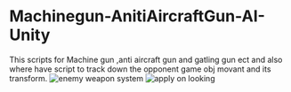 # Machinegun-AnitiAircraftGun-AI-Unity
This scripts for Machine gun ,anti aircraft gun and gatling gun ect and also where have script to track down the opponent game obj movant and its transform.
![enemy weapon system](https://user-images.githubusercontent.com/126747412/229307891-e313f2d4-41a5-435e-a814-d284f0bbdbdb.PNG)
![apply on looking](https://user-images.githubusercontent.com/126747412/229307894-3ec7280c-ae4e-4792-a440-00c035fdf71b.PNG)
